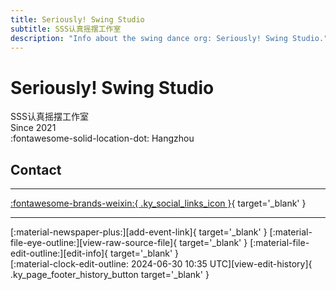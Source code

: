 ```yaml
---
title: Seriously! Swing Studio
subtitle: SSS认真摇摆工作室
description: "Info about the swing dance org: Seriously! Swing Studio."
---
```


# Seriously! Swing Studio

SSS认真摇摆工作室  
Since 2021  
:fontawesome-solid-location-dot: Hangzhou  


## Contact


---

 [:fontawesome-brands-weixin:{ .ky_social_links_icon }](# "SSS认真摇摆工作室"){ target='_blank' }

---

<div class="ky_page_footer" markdown>
<div class="ky_page_footer_trailing" markdown="span">
[:material-newspaper-plus:][add-event-link]{ target='_blank' }
[:material-file-eye-outline:][view-raw-source-file]{ target='_blank' }
[:material-file-edit-outline:][edit-info]{ target='_blank' }
</div>
<div class="ky_page_footer_leading" markdown="span">
[:material-clock-edit-outline: 2024-06-30 10:35 UTC][view-edit-history]{ .ky_page_footer_history_button target='_blank' }
</div>
</div>

[add-event-link]: https://github.com/swingdance/events/issues/new?assignees=&labels=add+event&projects=&template=02-add_entity.yml&title=%5Bcn%5D%20%3CName%3E&region=cn&province=Zhejiang&city=Hangzhou&org_id=seriously-swing-studio "Add Event"
[view-raw-source-file]: https://github.com/swingdance/orgs/blob/main/cn/seriously-swing-studio.json "View Raw Source File"
[edit-info]: https://github.com/swingdance/orgs/issues/new?assignees=&labels=update+org&projects=&template=03-update_entity.yml&title=%5Bcn%5D%20Seriously%21%20Swing%20Studio&region=cn&id=seriously-swing-studio&name=Seriously%21%20Swing%20Studio "Edit Info"

[view-edit-history]: https://github.com/swingdance/orgs/commits/main/cn/seriously-swing-studio.json "View Edit History"
